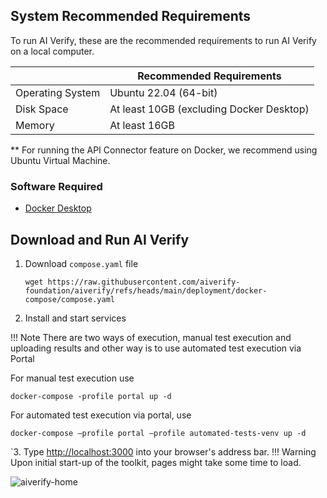 ## System Recommended Requirements

To run AI Verify, these are the recommended requirements to run AI Verify on a local computer.

|                  | Recommended Requirements                                                                     |
| ---------------- | -------------------------------------------------------------------------------------------- |
| Operating System | Ubuntu 22.04 (64-bit)                                                                                 |
| Disk Space           | At least 10GB (excluding Docker Desktop)                                                                                |
| Memory           | At least 16GB                                                                                |

** For running the API Connector feature on Docker, we recommend using Ubuntu Virtual Machine.

### Software Required
- [Docker Desktop](https://docs.docker.com/get-docker/)  

## Download and Run AI Verify

1. Download `compose.yaml` file
   ```
   wget https://raw.githubusercontent.com/aiverify-foundation/aiverify/refs/heads/main/deployment/docker-compose/compose.yaml
   ```

2. Install and start services

!!! Note
    There are two ways of execution, manual test execution and uploading results and other way is to use automated test execution via Portal

For manual test execution use

```docker-compose -profile portal up -d```

For automated test execution via portal, use

```docker-compose –profile portal –profile automated-tests-venv up -d```


`3. Type [http://localhost:3000](http://localhost:3000) into your browser's address bar. 
!!! Warning
      Upon initial start-up of the toolkit, pages might take some time to load.

   ![aiverify-home](../../res/getting-started/ai-verify-example.png)
